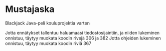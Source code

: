 # Mustajaska
Blackjack Java-peli kouluprojektia varten

Jotta ennätykset tallentuu haluamaasi tiedostosijaintiin, ja niiden lukeminen onnistuu, täytyy muokata koodin rivejä 306 ja 382
Jotta ohjeiden lukeminen onnistuu, täytyy muokata koodin riviä 367
